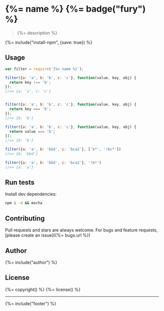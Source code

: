 # {%= name %} {%= badge("fury") %}

> {%= description %}

{%= include("install-npm", {save: true}) %}

## Usage

```js
var filter = require('{%= name %}');

filter({a: 'a', b: 'b', c: 'c'}, function(value, key, obj) {
  return key !== 'b';
});
//=> {a: 'a', c: 'c'}


filter({a: 'a', b: 'b', c: 'c'}, function(value, key, obj) {
  return key === 'b';
});
//=> {b: 'b'}

filter({a: 'a', b: 'b', c: 'c'}, function(value, key, obj) {
  return value === 'b';
});
//=> {b: 'b'}

filter({a: 'a', b: 'bbd', c: 'bca2'}, ['b*', '!bc*'])
//=> {b: 'bbd'}

filter({a: 'a', b: 'bbd', c: 'bca2'}, '!b*')
//=> {a: 'a'}
```

## Run tests

Install dev dependencies:

```bash
npm i -d && mocha
```

## Contributing
Pull requests and stars are always welcome. For bugs and feature requests, [please create an issue]({%= bugs.url %})

## Author
{%= include("author") %}

## License
{%= copyright() %}
{%= license() %}

***

{%= include("footer") %}

[micromatch]: https://github.com/jonschlinkert/micromatch
